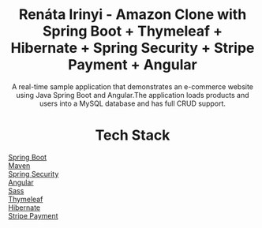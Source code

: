 
<h1 align="center">Renáta Irinyi - 
Amazon Clone with Spring Boot + Thymeleaf + Hibernate + Spring Security + Stripe Payment + Angular</h1>

<div align="center">
A real-time sample application that demonstrates an e-commerce website using Java Spring Boot and Angular.The application loads products and users into a MySQL database and has full CRUD support.
</div>

<h1 align="center">Tech Stack</h1>
<div aling="center" >

  [Spring Boot](https://spring.io/projects/spring-boot)  <br />
  [Maven](https://maven.apache.org/)   <br />
  [Spring Security](https://spring.io/projects/spring-security)   <br />
  [Angular](https://angular.io/quick-start)   <br />
  [Sass](https://sass-lang.com/)   <br />
  [Thymeleaf](https://www.thymeleaf.org/)   <br />
  [Hibernate](https://hibernate.org/)   <br />
  [Stripe Payment](https://stripe.com/en-ch/payments?utm_campaign=CH_en_Search_Brand_Payments-Core_EXA-14718003340&utm_medium=cpc&utm_source=google&ad_content=547066374693&utm_term=stripe%20payments&utm_matchtype=e&utm_adposition=&utm_device=c&gclid=Cj0KCQjw1rqkBhCTARIsAAHz7K3IusM2mHsXJtsTeG03SM822nTo7bU5AioKcdn6vZLJrCPIRbm_Fb4aAptGEALw_wcB)
</div>

